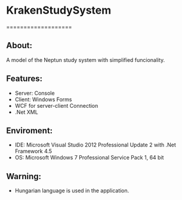 # KrakenStudySystem
===================


About:
------
A model of the Neptun study system with simplified funcionality.


Features:
---------
- Server: Console
- Client: Windows Forms
- WCF for server-client Connection
- .Net XML


Enviroment:
-----------
- IDE: Microsoft Visual Studio 2012 Professional Update 2 with .Net Framework 4.5
- OS: Microsoft Windows 7 Professional Service Pack 1, 64 bit


Warning:
--------
- Hungarian language is used in the application.
